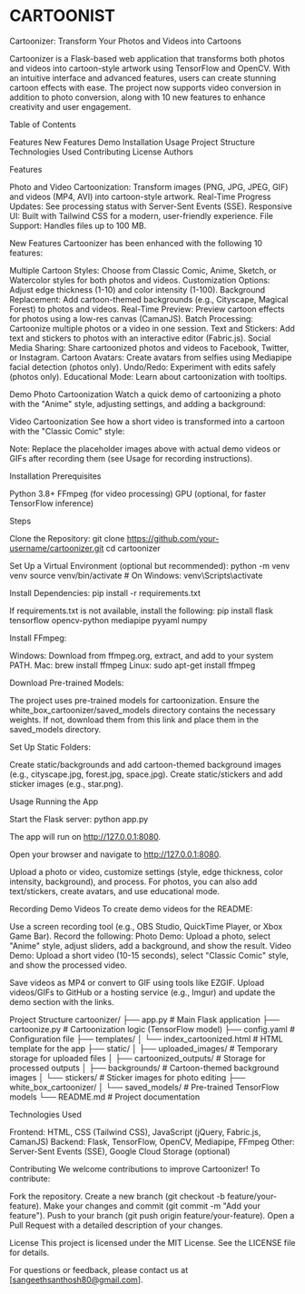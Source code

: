 # CARTOONIST
Cartoonizer: Transform Your Photos and Videos into Cartoons

Cartoonizer is a Flask-based web application that transforms both photos and videos into cartoon-style artwork using TensorFlow and OpenCV. With an intuitive interface and advanced features, users can create stunning cartoon effects with ease. The project now supports video conversion in addition to photo conversion, along with 10 new features to enhance creativity and user engagement.

Table of Contents

Features
New Features
Demo
Installation
Usage
Project Structure
Technologies Used
Contributing
License
Authors


Features

Photo and Video Cartoonization: Transform images (PNG, JPG, JPEG, GIF) and videos (MP4, AVI) into cartoon-style artwork.
Real-Time Progress Updates: See processing status with Server-Sent Events (SSE).
Responsive UI: Built with Tailwind CSS for a modern, user-friendly experience.
File Support: Handles files up to 100 MB.


New Features
Cartoonizer has been enhanced with the following 10 features:

Multiple Cartoon Styles: Choose from Classic Comic, Anime, Sketch, or Watercolor styles for both photos and videos.
Customization Options: Adjust edge thickness (1-10) and color intensity (1-100).
Background Replacement: Add cartoon-themed backgrounds (e.g., Cityscape, Magical Forest) to photos and videos.
Real-Time Preview: Preview cartoon effects for photos using a low-res canvas (CamanJS).
Batch Processing: Cartoonize multiple photos or a video in one session.
Text and Stickers: Add text and stickers to photos with an interactive editor (Fabric.js).
Social Media Sharing: Share cartoonized photos and videos to Facebook, Twitter, or Instagram.
Cartoon Avatars: Create avatars from selfies using Mediapipe facial detection (photos only).
Undo/Redo: Experiment with edits safely (photos only).
Educational Mode: Learn about cartoonization with tooltips.


Demo
Photo Cartoonization
Watch a quick demo of cartoonizing a photo with the "Anime" style, adjusting settings, and adding a background:

Video Cartoonization
See how a short video is transformed into a cartoon with the "Classic Comic" style:

Note: Replace the placeholder images above with actual demo videos or GIFs after recording them (see Usage for recording instructions).

Installation
Prerequisites

Python 3.8+
FFmpeg (for video processing)
GPU (optional, for faster TensorFlow inference)

Steps

Clone the Repository:
git clone https://github.com/your-username/cartoonizer.git
cd cartoonizer


Set Up a Virtual Environment (optional but recommended):
python -m venv venv
source venv/bin/activate  # On Windows: venv\Scripts\activate


Install Dependencies:
pip install -r requirements.txt

If requirements.txt is not available, install the following:
pip install flask tensorflow opencv-python mediapipe pyyaml numpy


Install FFmpeg:

Windows: Download from ffmpeg.org, extract, and add to your system PATH.
Mac: brew install ffmpeg
Linux: sudo apt-get install ffmpeg


Download Pre-trained Models:

The project uses pre-trained models for cartoonization. Ensure the white_box_cartoonizer/saved_models directory contains the necessary weights. If not, download them from this link and place them in the saved_models directory.


Set Up Static Folders:

Create static/backgrounds and add cartoon-themed background images (e.g., cityscape.jpg, forest.jpg, space.jpg).
Create static/stickers and add sticker images (e.g., star.png).




Usage
Running the App

Start the Flask server:
python app.py

The app will run on http://127.0.0.1:8080.

Open your browser and navigate to http://127.0.0.1:8080.

Upload a photo or video, customize settings (style, edge thickness, color intensity, background), and process. For photos, you can also add text/stickers, create avatars, and use educational mode.


Recording Demo Videos
To create demo videos for the README:

Use a screen recording tool (e.g., OBS Studio, QuickTime Player, or Xbox Game Bar).
Record the following:
Photo Demo: Upload a photo, select "Anime" style, adjust sliders, add a background, and show the result.
Video Demo: Upload a short video (10-15 seconds), select "Classic Comic" style, and show the processed video.


Save videos as MP4 or convert to GIF using tools like EZGIF.
Upload videos/GIFs to GitHub or a hosting service (e.g., Imgur) and update the demo section with the links.


Project Structure
cartoonizer/
├── app.py                    # Main Flask application
├── cartoonize.py             # Cartoonization logic (TensorFlow model)
├── config.yaml               # Configuration file
├── templates/
│   └── index_cartoonized.html # HTML template for the app
├── static/
│   ├── uploaded_images/      # Temporary storage for uploaded files
│   ├── cartoonized_outputs/  # Storage for processed outputs
│   ├── backgrounds/          # Cartoon-themed background images
│   └── stickers/             # Sticker images for photo editing
├── white_box_cartoonizer/
│   └── saved_models/         # Pre-trained TensorFlow models
└── README.md                 # Project documentation


Technologies Used

Frontend: HTML, CSS (Tailwind CSS), JavaScript (jQuery, Fabric.js, CamanJS)
Backend: Flask, TensorFlow, OpenCV, Mediapipe, FFmpeg
Other: Server-Sent Events (SSE), Google Cloud Storage (optional)


Contributing
We welcome contributions to improve Cartoonizer! To contribute:

Fork the repository.
Create a new branch (git checkout -b feature/your-feature).
Make your changes and commit (git commit -m "Add your feature").
Push to your branch (git push origin feature/your-feature).
Open a Pull Request with a detailed description of your changes.


License
This project is licensed under the MIT License. See the LICENSE file for details.



For questions or feedback, please contact us at [sangeethsanthosh80@gmail.com].
